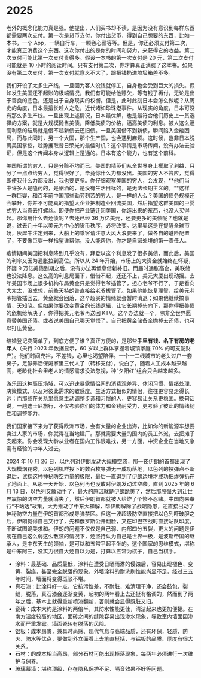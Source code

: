 # 2025

老外的概念化能力真是强。他提出，人们买书却不读，是因为没有意识到每样东西都需要两次支付。第一次是货币支付，你付出货币，得到自己想要的东西，比如一本书，一个 App，一辆自行车，一颗卷心菜等等。但是，你还必须支付第二次，才能真正消费这个东西。这次你付出的是你的时间和努力，来获得它的收益。第二次支付可能比第一次支付贵得多。假设一本书的第一次支付是 20 元，第二次支付可能就是 10 小时的阅读时间。只有支付第二次，你才算真正消费了这本书。如果没有第二次支付，第一次支付就意义不大了，跟把钱扔进垃圾箱差不多。

我们开设了太多生产线，一旦因为客人没钱就停工，自身也会受到巨大的损失。假如发生美国还不起账的极端情况，我们有可能给他赊欠，等有钱了再付，无论是出于善良的底色，还是出于自身现实的权衡。但是，此时此刻日本会怎么做呢？从历史的角度，日本最擅长趁人之危，近代诸如珍珠港事件。从现实的角度，日本可没有那么多生产线。一旦出现上述情况，日本最优解，也是最符合他们历史上一贯选择的方案，就是大规模抛售美债，降低美债的价格，逼高美债的利息。被人这么逼高利息的结局就是借不起新债去还旧债。一旦美国借不到新债，瞬间陷入金融困局，而与此同时，另一个大国，那个生产国，也会遇到麻烦。这时候，岂非日本脱离美国掌控，趁势攫取昔日荣光的最佳时机？这个事情是市场传闻，没有办法去验证，但是这个传闻本身从逻辑上是通的。日本有这个能力，也有这个前科。

美国所谓的穷人，只是分赃不均而已。美国的精英们从全世界身上攫取了利益，只分了一点点给穷人，觉得很好了，毕竟你什么力都没出。美国的穷人不答应，觉得即便我什么力都没出，我也要更多。你仔细观察美国的穷人，会发现，**他们当中许多人是嗑药的，是酗酒的，是没有生活目标的，是无法长期主义的。**这样一群巨婴，和百年前中国那些勤劳刻苦的穷人，是一样的人么？美国的债务规模还会攀升，你并不可能真的指望大企业把制造业回流美国，然后指望这群美国的巨婴式穷人当真去打螺丝。即便你把产业链迁回美国，你造出来的东西，也没人买得起。那你用什么去还债呢？去还已经 36 万亿美元，还要更多的美债呢？也就是说，过去几十年以美元为中心的货币秩序，必将改变。达里奥这是在提醒全球市场，灰犀牛注定到来，大船上的乘客请注意大风大浪要来了，做各自的避险配置了，不要像巨婴一样指望谁帮你，没人能帮你，你才是自家处境的第一责任人。

疫情期间美国把利息降到几乎没有，拜登以这个利息发了很多美债，而此后，美国的利率又因为通胀拉到高位。所以从 24 年开始，市场上的大资金就始终在怀疑，怀疑 9 万亿美债到期之后，没有办法再低息借新补旧。而届时通胀高企，美联储也没法降息。这么高的利息局面下，借借不起，还还不上，美元大厦出现动摇。去年美国市场上很多机构布局黄金只是觉得老爷插管了，担心老爷不行了，于是看向大太太，没成想，前些天特朗普直接给老爷拔管了。如果他能恢复理智，给美元老爷把管插回去，黄金就会回落，这个超买的情绪就会暂时消退；如果他继续搞事情，天知晓。但如果你要改变黄金的长线逻辑，让它长期掉头向下，那你得把美债的危机给解决了，你得把美元老爷再送回 KTV。这个办法就一个，除非全世界愿意替美国还债。或者说美国自己哪天觉悟了，自己把黄金储备全抛掉去还债，也可以打压黄金。

结婚登记变简单了，到底方便了谁？真正方便的，是那些**手里有钱、名下有房的老年人**（央行 2023 年数据显示，60 岁以上群体掌握着城镇家庭 70% 的可支配财产）。他们时间充裕，不差钱，心里也渴望陪伴。一个一二线城市的老头过户一套房子，足够养活保姆家里三代人了（转移支付）。说白了，随着人工成本越来越高，老龄化社会里老人的情感需求没法忽视，种“夕阳红”组合只会越来越多。

游乐园这种高压场域，可以迅速暴露情侣间的消费观差异、休闲习惯、情绪处理、决策模式，以及对彼此需求的敏感度。生活方式相似的情侣，往往更容易走得长远；而那些在关系里愿意主动调整步调和习惯的人，更容易让关系更稳固。换句话说，一趟迪士尼旅行，不仅考验你们的体力和金钱耐受力，更考验了彼此的情绪韧性和调整能力。

我们国家接下来为了获得欧洲市场，会有大量的企业出海，比如你的新能源车想要卖进人家的市场，你就得在当地建厂。那就需要大量的国内的员工外派，去把摊子支起来。你会发现大龄从业者在国内工作很难找，另一方面，中资企业在当地又急需有经验的中年人过去。

2024 年 10 月 26 日，以色列对伊朗发动大规模空袭，那一夜伊朗的首都出现了大规模烟花秀，以色列机群投下的数百枚导弹无一成功落地，以色列的投弹点不断退后，试探这种神秘防空力量的极限，最后一直退到了伊朗边境才成功把炸弹扔在了地面上。从那一天开始，以色列再也没敢对伊朗发动过空袭。直到 2025 年的 6 月 13 日，以色列又敢动手了，最大的原因就是伊朗跪美了，然后那股强大到让世界震惊的防空力量就消失了，然后伊朗首都就被人给炸了个惨不忍睹。中国向来奉行“不站边”政策，大力推动了中东大和解，帮伊朗解除了战略隐患，还直接出动了神秘防空力量在伊朗首都形成导弹禁区。但这一波超级防空直接把以色列吓破胆之后，伊朗觉得自己又行了，先和俄罗斯公开翻脸，又在印巴空战时直接站队印度，不断试图跪美求和。伊朗的问题不仅仅是自己弱、内部四分五裂，更大的问题是伊朗在自己这么弱这么散装的情况下，还坚持认为自己是世界一极，是波斯帝国的继承人，是中东天生的领袖，是可以和五常平起平坐的。这个国家的思维模式，堪称是中东阿三，没实力很自大还自以为是，打算以五常为棋子，自己当棋手。

- 涂料：最基础、品质最低，涂料在遭受日晒雨淋的侵蚀后，容易出现褪色、变黄、裂痕，甚至完全脱落的现象，外墙涂料的耐洗刷性能尚显不足，经过三五年时间，墙面将变得斑驳不堪。
- 真石漆：比涂料好一点，它抗污性差，不耐脏，难清理干净，还会鼓包，裂缝，脱落，真石漆会逐渐变黄，起初的两年看上去还挺有格调的，然而到了两年之后，基本上就得重新喷漆翻新，否则就会显得既脏又旧。
- 瓷砖：成本大约是涂料的两倍半，其防水性能更佳，清洁起来也更加便捷。在南方湿度较高的地区，面砖之间的缝隙容易出现渗水现象，导致室内墙面因渗水而严重发霉。墙面瓷砖有脱落的风险。
- 铝板：成本昂贵，兼具时尚感、现代气息与高端品质，还有环保，轻质，防火、防水等优点，要做到外立面看上去笔直挺括，与铝板的品质、厚度有很大关系。
- 石材：的成本相当高昂，部分石材可能出现掉落现象，每两年必须进行一次维护与保养。
- 玻璃幕墙：堪称顶级，存在隐私保护不足、隔音效果不好等问题。
